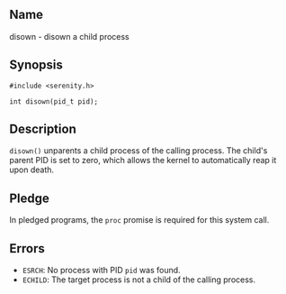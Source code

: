 ## Name

disown - disown a child process

## Synopsis

```**c++
#include <serenity.h>

int disown(pid_t pid);
```

## Description

`disown()` unparents a child process of the calling process. The child's parent PID is set to zero, which allows the kernel to automatically reap it upon death.

## Pledge

In pledged programs, the `proc` promise is required for this system call.

## Errors

-   `ESRCH`: No process with PID `pid` was found.
-   `ECHILD`: The target process is not a child of the calling process.

